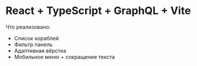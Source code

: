 # React + TypeScript + GraphQL + Vite

Что реализовано:
- Список кораблей
- Фильтр панель
- Адаптивная вёрстка
- Мобильное меню + сокращение текста
